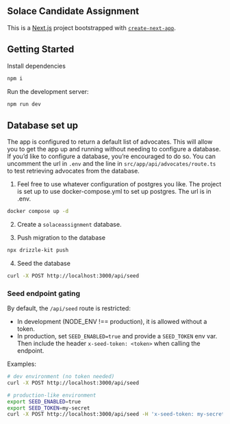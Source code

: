## Solace Candidate Assignment

This is a [Next.js](https://nextjs.org/) project bootstrapped with [`create-next-app`](https://github.com/vercel/next.js/tree/canary/packages/create-next-app).

## Getting Started

Install dependencies

```bash
npm i
```

Run the development server:

```bash
npm run dev
```

## Database set up

The app is configured to return a default list of advocates. This will allow you to get the app up and running without needing to configure a database. If you’d like to configure a database, you’re encouraged to do so. You can uncomment the url in `.env` and the line in `src/app/api/advocates/route.ts` to test retrieving advocates from the database.

1. Feel free to use whatever configuration of postgres you like. The project is set up to use docker-compose.yml to set up postgres. The url is in .env.

```bash
docker compose up -d
```

2. Create a `solaceassignment` database.

3. Push migration to the database

```bash
npx drizzle-kit push
```

4. Seed the database

```bash
curl -X POST http://localhost:3000/api/seed
```

### Seed endpoint gating
By default, the `/api/seed` route is restricted:
- In development (NODE_ENV !== production), it is allowed without a token.
- In production, set `SEED_ENABLED=true` and provide a `SEED_TOKEN` env var. Then include the header `x-seed-token: <token>` when calling the endpoint.

Examples:

```bash
# dev environment (no token needed)
curl -X POST http://localhost:3000/api/seed

# production-like environment
export SEED_ENABLED=true
export SEED_TOKEN=my-secret
curl -X POST http://localhost:3000/api/seed -H 'x-seed-token: my-secret'
```
